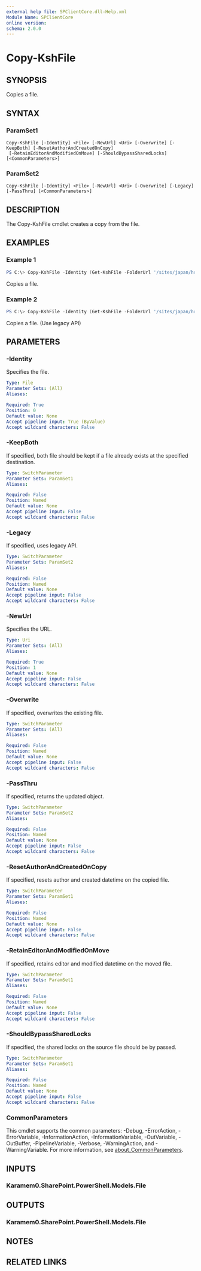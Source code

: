 ```yaml
---
external help file: SPClientCore.dll-Help.xml
Module Name: SPClientCore
online version:
schema: 2.0.0
---
```


# Copy-KshFile

## SYNOPSIS
Copies a file.

## SYNTAX

### ParamSet1
```
Copy-KshFile [-Identity] <File> [-NewUrl] <Uri> [-Overwrite] [-KeepBoth] [-ResetAuthorAndCreatedOnCopy]
 [-RetainEditorAndModifiedOnMove] [-ShouldBypassSharedLocks] [<CommonParameters>]
```

### ParamSet2
```
Copy-KshFile [-Identity] <File> [-NewUrl] <Uri> [-Overwrite] [-Legacy] [-PassThru] [<CommonParameters>]
```

## DESCRIPTION
The Copy-KshFile cmdlet creates a copy from the file.

## EXAMPLES

### Example 1
```powershell
PS C:\> Copy-KshFile -Identity (Get-KshFile -FolderUrl '/sites/japan/hr/Shared%20Documents/README.txt') -NewUrl 'https://example.sharepoint.com/Shared%20Documents/README.txt'
```

Copies a file.

### Example 2
```powershell
PS C:\> Copy-KshFile -Identity (Get-KshFile -FolderUrl '/sites/japan/hr/Shared%20Documents/README.txt') -NewUrl '/sites/japan/hr/Shared%20Documents/README_old.txt' -Legacy
```

Copies a file. (Use legacy API)

## PARAMETERS

### -Identity
Specifies the file.

```yaml
Type: File
Parameter Sets: (All)
Aliases:

Required: True
Position: 0
Default value: None
Accept pipeline input: True (ByValue)
Accept wildcard characters: False
```

### -KeepBoth
If specified, both file should be kept if a file already exists at the specified destination.

```yaml
Type: SwitchParameter
Parameter Sets: ParamSet1
Aliases:

Required: False
Position: Named
Default value: None
Accept pipeline input: False
Accept wildcard characters: False
```

### -Legacy
If specified, uses legacy API.

```yaml
Type: SwitchParameter
Parameter Sets: ParamSet2
Aliases:

Required: False
Position: Named
Default value: None
Accept pipeline input: False
Accept wildcard characters: False
```

### -NewUrl
Specifies the URL.

```yaml
Type: Uri
Parameter Sets: (All)
Aliases:

Required: True
Position: 1
Default value: None
Accept pipeline input: False
Accept wildcard characters: False
```

### -Overwrite
If specified, overwrites the existing file.

```yaml
Type: SwitchParameter
Parameter Sets: (All)
Aliases:

Required: False
Position: Named
Default value: None
Accept pipeline input: False
Accept wildcard characters: False
```

### -PassThru
If specified, returns the updated object.

```yaml
Type: SwitchParameter
Parameter Sets: ParamSet2
Aliases:

Required: False
Position: Named
Default value: None
Accept pipeline input: False
Accept wildcard characters: False
```

### -ResetAuthorAndCreatedOnCopy
If specified, resets author and created datetime on the copied file.

```yaml
Type: SwitchParameter
Parameter Sets: ParamSet1
Aliases:

Required: False
Position: Named
Default value: None
Accept pipeline input: False
Accept wildcard characters: False
```

### -RetainEditorAndModifiedOnMove
If specified, retains editor and modified datetime on the moved file.

```yaml
Type: SwitchParameter
Parameter Sets: ParamSet1
Aliases:

Required: False
Position: Named
Default value: None
Accept pipeline input: False
Accept wildcard characters: False
```

### -ShouldBypassSharedLocks
If specified, the shared locks on the source file should be by passed.

```yaml
Type: SwitchParameter
Parameter Sets: ParamSet1
Aliases:

Required: False
Position: Named
Default value: None
Accept pipeline input: False
Accept wildcard characters: False
```

### CommonParameters
This cmdlet supports the common parameters: -Debug, -ErrorAction, -ErrorVariable, -InformationAction, -InformationVariable, -OutVariable, -OutBuffer, -PipelineVariable, -Verbose, -WarningAction, and -WarningVariable. For more information, see [about_CommonParameters](http://go.microsoft.com/fwlink/?LinkID=113216).

## INPUTS

### Karamem0.SharePoint.PowerShell.Models.File

## OUTPUTS

### Karamem0.SharePoint.PowerShell.Models.File

## NOTES

## RELATED LINKS
